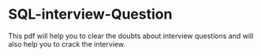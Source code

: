 # SQL-interview-Question
This pdf will help you to clear the doubts about interview questions and will also help you to crack the interview.
